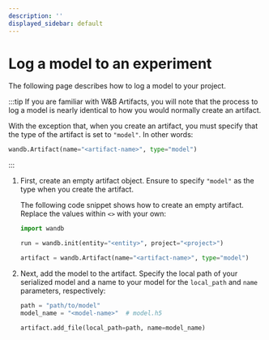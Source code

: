 ```yaml
---
description: ''
displayed_sidebar: default
---
```


# Log a model to an experiment

The following page describes how to log a model to your project. 

:::tip
If you are familiar with W&B Artifacts, you will note that the process to log a model is nearly identical to how you would normally create an artifact. 

With the exception that, when you create an artifact, you must specify that the type of the artifact is set to `"model"`. In other words:

```python
wandb.Artifact(name="<artifact-name>", type="model")
```
:::


<!-- ## Log a single model -->

1. First, create an empty artifact object. Ensure to specify `"model"` as the type when you create the artifact.

    The following code snippet shows how to create an empty artifact. Replace the values within `<>` with your own:

    ```python 
    import wandb

    run = wandb.init(entity="<entity>", project="<project>")

    artifact = wandb.Artifact(name="<artifact-name>", type="model")
    ```

<!-- :::tip
Thinking of artifacts as a directory, you can think of the name you provide when you create an artifact object as the name of root directory.
::: -->


2. Next, add the model to the artifact. Specify the local path of your serialized model and a name to your model for the `local_path` and `name` parameters, respectively: 

    ```python 
    path = "path/to/model"
    model_name = "<model-name>"  # model.h5

    artifact.add_file(local_path=path, name=model_name)
    ```

<!-- Do I need this?: artifact.save() -->

<!-- ## Log multiple models 
In some use cases, you might want to log multiple versions of a model. For example, you might want log model checkpoints.

In such cases, W&B suggests that you use an alias. You can use any alias that you prefer. In particular, W&B suggests that you add a `"best"` alias to the model that outperforms all other model versions.


Suppose you have 

```python
import wandb

run = wandb.init(entity="<entity>", project="<project>")

artifact = wandb.Artifact(name="<artifact-name>", type="model")

path = "path/to/model"
model_name = "<model-name>"

artifact.add_file(local_path=path, name=model_name)

wandb.log_artifact(artifact, aliases="best")
``` -->